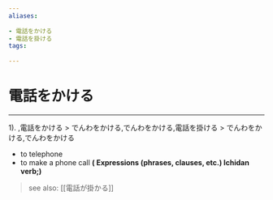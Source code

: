 ```yaml
---
aliases:
    
- 電話をかける
- 電話を掛ける
tags:
    
---
```


# 電話をかける
---
1).
,電話をかける > でんわをかける,でんわをかける,電話を掛ける > でんわをかける,でんわをかける

- to telephone
- to make a phone call
**( Expressions (phrases, clauses, etc.) Ichidan verb;)**
> see also:  [[電話が掛かる]]
            